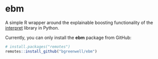# ebm

A simple R wrapper around the explainable boosting functionality of the [interpret](https://github.com/interpretml/interpret/) library in Python.

Currently, you can only install the **ebm** package from GitHub:
```r
# install.packages("remotes")
remotes::install_github("bgreenwell/ebm")
```
